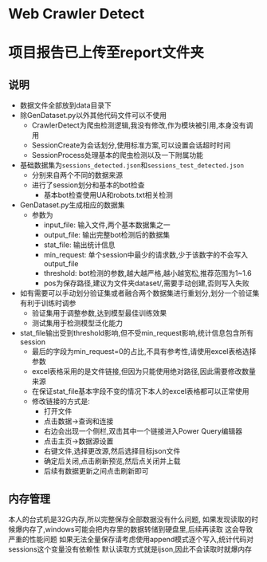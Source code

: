 # Web Crawler Detect
# 项目报告已上传至report文件夹
## 说明
- 数据文件全部放到data目录下
- 除GenDataset.py以外其他代码文件可以不使用
  - CrawlerDetect为爬虫检测逻辑,我没有修改,作为模块被引用,本身没有调用
  - SessionCreate为会话划分,使用标准方案,可以设置会话超时时间
  - SessionProcess处理基本的爬虫检测以及一下附属功能
- 基础数据集为`sessions_detected.json`和`sessions_test_detected.json`
  - 分别来自两个不同的数据来源
  - 进行了session划分和基本的bot检查
    - 基本bot检查使用UA和robots.txt相关检测
- GenDataset.py生成相应的数据集
  - 参数为
    - input_file: 输入文件,两个基本数据集之一
    - output_file: 输出完整bot检测后的数据集
    - stat_file: 输出统计信息
    - min_request: 单个session中最少的请求数,少于该数字的不会写入output_file
    - threshold: bot检测的参数,越大越严格,越小越宽松,推荐范围为1~1.6
    - pos为保存路径,建议为文件夹dataset/,需要手动创建,否则写入失败
- 如有需要可以手动划分验证集或者融合两个数据集进行重划分,划分一个验证集有利于训练时调参
  - 验证集用于调整参数,达到模型最佳训练效果
  - 测试集用于检测模型泛化能力
- stat_file输出受到threshold影响,但不受min_request影响,统计信息包含所有session
  - 最后的字段为min_request=0的占比,不具有参考性,请使用excel表格选择参数
  - excel表格采用的是文件链接,但因为只能使用绝对路径,因此需要修改数量来源
  - 在保证stat_file基本字段不变的情况下本人的excel表格都可以正常使用
  - 修改链接的方式是:
    - 打开文件
    - 点击数据->查询和连接
    - 右边会出现一个侧栏,双击其中一个链接进入Power Query编辑器
    - 点击主页->数据源设置
    - 右键文件,选择更改源,然后选择目标json文件
    - 确定后关闭,点击刷新预览,然后点关闭并上载
    - 后续有数据更新之间点击刷新即可

## 内存管理
本人的台式机是32G内存,所以完整保存全部数据没有什么问题,
如果发现读取的时候爆内存了,windows可能会把内存里的数据转储到硬盘里,后续再读取
这会导致严重的性能问题
如果无法全量保存请考虑使用append模式逐个写入,统计代码对sessions这个变量没有依赖性
默认读取方式就是ijson,因此不会读取时就爆内存